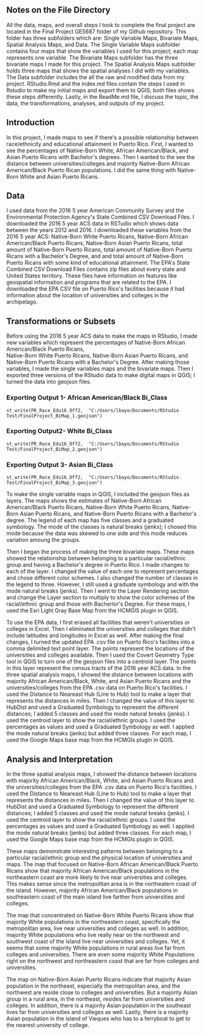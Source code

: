 ## Notes on the File Directory
All the data, maps, and overall steps I took to complete the final project are located in the Final Project GES687 folder of my Github repository.  This folder has three subfolders which are: Single Variable Maps, Bivariate Maps, Spatial Analysis Maps, and Data. The Single Variable Maps subfolder contains four maps that show the variables I used for this project; each map represents one variable. The Bivariate Maps subfolder has the three bivariate maps I made for this project. The Spatial Analysis Maps subfolder holds three maps that shows the spatial analyses I did with my variables. The Data subfolder includes the all the raw and modified data from my project.  RStudio.Rmd and the index.md files contain the steps I used in Rstudio to make my initial maps and export them to QGIS; both files shows these steps differently. Lastly, in the ReadMe.md file, I discuss the topic, the data, the transformations, analyses, and outputs of my project. 

## Introduction
In this project, I made maps to see if there's a possible relationship between race/ethnicity and educational attainment in Puerto Rico. First, I wanted to see the percentages of Native-Born White, African American/Black, and Asian Puerto Ricans with Bachelor's degrees. Then I wanted to the see the distance between universities/colleges and majority Native-Born African American/Black Puerto Rican populations.  I did the same thing with Native-Born White and Asian Puerto Ricans.

## Data
I used data from the 2016 5 year American Community Survey and the Environmental Protection Agency's State Combined CSV Download Files. I downloaded the 2016 5 year ACS data in RSTudio which shows data between the years 2012 and 2016. I downloaded these variables from the 2016 5 year ACS: Native-Born White Puerto Ricans, Native-Born African American/Black Puerto Ricans, Native-Born Asian Puerto Ricans, total amount of Native-Born Puerto Ricans, total amount of Native-Born Puerto Ricans with a Bachelor's Degree, and and total amount of Native-Born Puerto Ricans with some kind of educational attainment. The EPA's State Combined CSV Download Files contains zip files about every state and United States territory. These files have information on features like geospatial information and programs that are related to the EPA. I downloaded the EPA CSV file on Puerto Rico's facilities because it had information about the location of universities and colleges in the archipelago. 

## Transformations or Subsets
Before using the 2016 5 year ACS data to make the maps in RStudio, I made new variables which represent the percentages of Native-Born African American/Black Puerto Ricans,  
Native-Born White Puerto Ricans, Native-Born Asian Puerto Ricans, and Native-Born Puerto Ricans with a Bachelor's Degree. After making those variables, I made the single variables maps and the bivariate maps. Then I exported three versions of the RStudio data to make digital maps in QGIS; I turned the data into geojson files.  

### Exporting Output 1- African American/Black Bi_Class
```{r, eval= FALSE}
st_write(PR_Race_Edu16_Off2,  "C:/Users/lbayo/Documents/RStudio Test/FinalProject_BiMap_1.geojson")
```

### Exporting Output2- White Bi_Class
```{r, eval= FALSE}
st_write(PR_Race_Edu16_Off2,  "C:/Users/lbayo/Documents/RStudio Test/FinalProject_BiMap_2.geojson")
```

### Exporting Output 3- Asian Bi_Class
```{r, eval= FALSE}
st_write(PR_Race_Edu16_Off2,  "C:/Users/lbayo/Documents/RStudio Test/FinalProject_BiMap_3.geojson")
```

To make the single variable maps in QGIS, I included the geojson files as layers. The maps shows the estimates of Native-Born African American/Black Puerto Ricans, Native-Born White Puerto Ricans, Native-Born Asian Puerto Ricans, and Native-Born Puerto Ricans with a Bachelor's degree. The legend of each map has five classes and a graduated symbology. The mode of the classes is natural breaks (jenks); I chosed this mode because the data was skewed to one side and this mode reduces variation amoung the groups.

Then I began the process of making the three bivariate maps. These maps showed the relationship between belonging to a particular racial/ethnic group and having a Bachelor's degree in Puerto Rico. I made changes to each of the layer. I changed the value of each one to represent percentages and chose different color schemes. I also changed the number of classes in the legend to three. However, I still used a graduate symbology and with the mode natural breaks (jenks). Then I went to the Layer Rendering section and change the Layer section to multiply to show the color schemes of the racial/ethnic group and those with Bacherlor's Degree. For these maps, I used the Esri Light Gray Base Map from the HCMGIS plugin in QGIS. 

To use the EPA data, I first erased all facilities that weren't universities or colleges in Excel. Then I eliminated the universities and colleges that didn't include latitudes and longitudes in Excel as well. After making the final changes, I turned the updated EPA .csv file on Puerto Rico's facilites into a comma delimited text point layer.  The points represent the locations of the universities and colleges available. Then I used the Covert Geometry Type tool in QGIS to turn one of the geojson files into a centroid layer. The points in this layer represent the census tracts of the 2016 year ACS data. In the three spatial analysis maps, I showed the distance between locations with majority African American/Black, White, and Asian Puerto Ricans and the universities/colleges from the EPA .csv data on Puerto Rico's facilities. I used the Distance to Neareast Hub (Line to Hub) tool to make a layer that represents the distances in miles. Then I changed the value of this layer to HubDist and used a Graduated Symbology to represent the different distances; I added 5 classes and used the mode natural breaks (jenks). I used the centroid layer to show the racial/ethnic groups. I used the percentages as values and used a Graduated Symbology as well. I applied the mode natural breaks (jenks) but added three classes. For each map, I used the Google Maps base map from the HCMGIs plugin in QGIS.

## Analysis and Interpretation 
In the three spatial analysis maps, I showed the distance between locations with majority African American/Black, White, and Asian Puerto Ricans and the universities/colleges from the EPA .csv data on Puerto Rico's facilities. I used the Distance to Neareast Hub (Line to Hub) tool to make a layer that represents the distances in miles. Then I changed the value of this layer to HubDist and used a Graduated Symbology to represent the different distances; I added 5 classes and used the mode natural breaks (jenks). I used the centroid layer to show the racial/ethnic groups. I used the percentages as values and used a Graduated Symbology as well. I applied the mode natural breaks (jenks) but added three classes. For each map, I used the Google Maps base map from the HCMGIs plugin in QGIS.

These maps demonstrate interesting patterns between belonging to a particular racial/ethnic group and the physical location of universities and maps. The map that focused on Native-Born African American/Black Puerto Ricans show that majority African American/Black populations in the northeastern coast are more likely to live near universities and colleges. This makes sense since the metropolitan area is in the northeatern coast of the island. However, majority African American/Black populations in southeastern coast of the main island live farther from universities and colleges. 

The map that concentrated on Native-Born White Puerto Ricans show that majority White populations in the northeastern coast, specifically the metropolitan area, live near universities and colleges as well. In addition, majority White populations who live really near on the northwest and southwest coast of the island live near universities and colleges. Yet, it seems that some majority White populations in rural areas live far from colleges and universities. There are even some majority White Populations right on the northwest and northeastern coast that are far from colleges and universities. 

The map on Native-Born Asian Puerto Ricans indicate that majority Asian population in the northeast, especially the metropolitan area, and the northwest are reside close to colleges and universities. But a majority Asian group in a rural area, in the northeast, resides far from universities and colleges. In addition, there is a majority Asian population in the southeast lives far from universities and colleges as well. Lastly, there is a majority Asian population in the island of Vieques who has to a ferryboat to get to the nearest university of college. 


